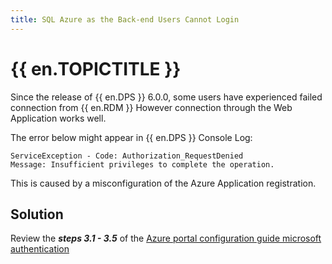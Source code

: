 ```yaml
---
title: SQL Azure as the Back-end Users Cannot Login
---
```

# {{ en.TOPICTITLE }}
Since the release of {{ en.DPS }} 6.0.0, some users have experienced failed connection from {{ en.RDM }} However connection through the Web Application works well.  

The error below might appear in {{ en.DPS }} Console Log:
```
ServiceException - Code: Authorization_RequestDenied
Message: Insufficient privileges to complete the operation.
```
This is caused by a misconfiguration of the Azure Application registration.
## Solution
Review the ***steps 3.1 - 3.5*** of the [Azure portal configuration guide microsoft authentication](https://kb.devolutions.net/kb_azure_portal_configuration_guide_microsoft_authentication.html)
